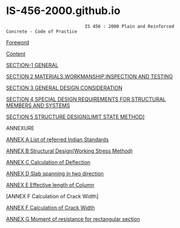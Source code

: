 # IS-456-2000.github.io
                                  IS 456 : 2000 Plain and Reinforced Concrete - Code of Practice

[Foreword](Foreword.pdf.pdf)

[Content](Contentpage.pdf)

[SECTION-1 GENERAL](General.pdf)

[SECTION 2 MATERIALS,WORKMANSHIP,INSPECTION AND TESTING](Section2,Material.pdf)

[SECTION 3 GENERAL DESIGN CONSIDERATION](Section3.pdf)

[SECTION 4 SPECIAL DESIGN REQUIREMENTS FOR STRUCTURAL MEMBERS AND SYSTEMS](Section4.pdf)

[SECTION 5 STRUCTURE DESIGN(LIMIT STATE METHOD)](Section5.pdf)

ANNEXURE

  [ANNEX A List of referred Indian Standards](AnnexA.pdf)

  [ANNEX B Structural Design(Working Stress Method)](AnnexB.pdf)

  [ANNEX C Calculation of Deflection](AnnexC.pdf)

  [ANNEX D Slab spanning in two direction](AnnexD.pdf)

  [ANNEX E Effective length of Column](AnnexE.pdf)

  [ANNEX F Calculation of Crack Width]

  [ANNEX F Calculation of Crack Width](AnnexF.pdf)

  [ANNEX G Moment of resistance for rectangular section](AnnexG.pdf)
